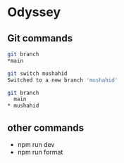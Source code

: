 # Odyssey

## Git commands
```bash
git branch 
*main
```
```bash
git switch mushahid
Switched to a new branch 'mushahid'
```
```bash
git branch
  main
* mushahid
```

## other commands
- npm run dev
- npm run format

